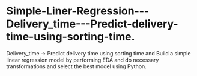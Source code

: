 # Simple-Liner-Regression---Delivery_time---Predict-delivery-time-using-sorting-time.
Delivery_time -> Predict delivery time using sorting time and Build a simple linear regression model by performing EDA and do necessary transformations and select the best model using Python.
